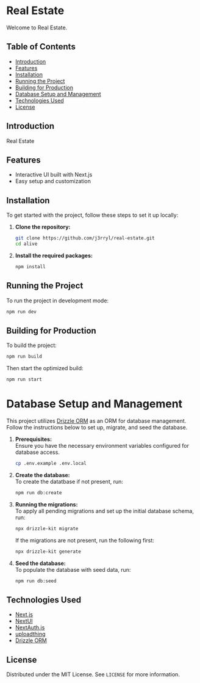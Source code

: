 # Real Estate

Welcome to Real Estate.

## Table of Contents

- [Introduction](#introduction)
- [Features](#features)
- [Installation](#installation)
- [Running the Project](#running-the-project)
- [Building for Production](#building-for-production)
- [Database Setup and Management](#database-setup-and-management)
- [Technologies Used](#technologies-used)
- [License](#license)

## Introduction

Real Estate

## Features

- Interactive UI built with Next.js
- Easy setup and customization

## Installation

To get started with the project, follow these steps to set it up locally:

1. **Clone the repository:**

   ```bash
   git clone https://github.com/j3rryl/real-estate.git
   cd alive
   ```

2. **Install the required packages:**

   ```bash
   npm install
   ```

## Running the Project

To run the project in development mode:

```bash
npm run dev
```

## Building for Production

To build the project:

```bash
npm run build
```

Then start the optimized build:

```bash
npm run start
```

# Database Setup and Management

This project utilizes [Drizzle ORM](https://orm.drizzle.team/) as an ORM for database management. Follow the instructions below to set up, migrate, and seed the database.

1. **Prerequisites:**  
   Ensure you have the necessary environment variables configured for database access.

   ```bash
   cp .env.example .env.local
   ```

2. **Create the database:**  
   To create the datatbase if not present, run:

   ```bash
   npm run db:create
   ```

3. **Running the migrations:**  
   To apply all pending migrations and set up the initial database schema, run:

   ```bash
   npx drizzle-kit migrate
   ```

   If the migrations are not present, run the following first:

   ```bash
   npx drizzle-kit generate
   ```

4. **Seed the database:**  
   To populate the database with seed data, run:

   ```bash
   npm run db:seed
   ```

## Technologies Used

- [Next.js](https://nextjs.org/)
- [NextUI](https://nextui.org/)
- [NextAuth.js](https://next-auth.js.org/)
- [uploadthing](https://uploadthing.com/)
- [Drizzle ORM](https://orm.drizzle.team/)

## License

Distributed under the MIT License. See `LICENSE` for more information.
